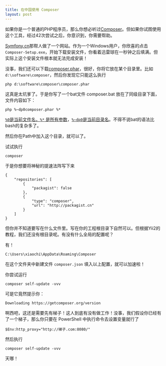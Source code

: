 ```yaml
---
title: 在中国使用 Composer
layout: post
---
```


如果你是一个普通的PHP程序员，那么你想必听过[Composer](https://getcomposer.org/)。但如果你试图使用这个工具，经过42次尝试之后，你意识到，你需要帮助。

[Symfony.cn](http://symfony.cn/)那帮人做了一个网站。作为一个Windows用户，你欣喜的点击`Composer-Setup.exe`，开始下载安装文件，你看着迅雷球在一秒钟之后填满。但实际上这个安装文件根本就无法完成安装！

没事，我们还可以下载[composer.phar](http://packagist.cn/composer/composer.phar)，很好，你将它放在某个目录里。比如 `d:\software\composer`，然后你发现它只能这么执行

    php d:\software\composer\composer.phar

这真是太坑爹了。于是你写了一个bat文件 composer.bat 放在了同级目录下面，文件内容如下：

    php %~dp0composer.phar %*

[`%0`是当前文件名，`%*` 是所有参数](http://stackoverflow.com/questions/14286457/using-parameters-in-batch-files-at-dos-command-line)，[`%~dp0`是当前目录名](http://stackoverflow.com/questions/3827567/how-to-get-the-path-of-the-batch-script-in-windows)。不得不说bat的语法比bash的复杂多了。

然后你在Path中加入这个目录，就可以了。

试试执行

    composer

于是你想要将神秘的提速法阵写下来

    {
        "repositories": [
            {   
                "packagist": false
            },  
            {   
                "type": "composer", 
                "url": "http://packagist.cn"
            }   
        ]
    }

但你并不知道要写在什么文件里。写在你的工程根目录下自然可以。但根据Yii2的教程，我们还没有根目录呢。有没有什么全局的配置呢？

有！

    C:\Users\xiaochi\AppData\Roaming\Composer

在这个文件夹中新建文件 `composer.json` 填入以上配置，就可以加速啦！

你尝试运行

    composer self-update -vvv

可是它竟然提示你：

    Downloading https://getcomposer.org/version

啊西吧，这还是需要先有梯子！这人到底有没有做工作！没事，我们假设你已经有了一个梯子，那么你只要在 PowerShell 中执行命令去设置变量就行了

    $Env:http_proxy="http://梯子.com:8080/"

然后执行

    composer self-update -vvv

天哪！
